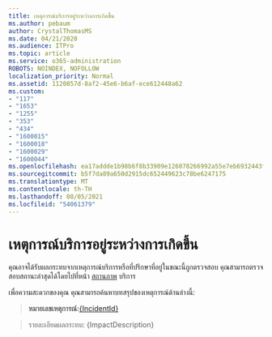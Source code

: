```yaml
---
title: เหตุการณ์บริการอยู่ระหว่างการเกิดขึ้น
ms.author: pebaum
author: CrystalThomasMS
ms.date: 04/21/2020
ms.audience: ITPro
ms.topic: article
ms.service: o365-administration
ROBOTS: NOINDEX, NOFOLLOW
localization_priority: Normal
ms.assetid: 1120857d-8af2-45e6-b6af-ece612448a62
ms.custom:
- "117"
- "1653"
- "1255"
- "353"
- "434"
- "1600015"
- "1600018"
- "1600029"
- "1600044"
ms.openlocfilehash: ea17addde1b98b6f8b33909e126078266992a55e7eb6932443fc8f9d213c04a5
ms.sourcegitcommit: b5f7da89a650d2915dc652449623c78be6247175
ms.translationtype: MT
ms.contentlocale: th-TH
ms.lasthandoff: 08/05/2021
ms.locfileid: "54061379"
---
```

# <a name="service-incident-in-progress"></a>เหตุการณ์บริการอยู่ระหว่างการเกิดขึ้น

คุณอาจได้รับผลกระทบจากเหตุการณ์บริการหรือที่ปรึกษาที่อยู่ในขณะนี้ถูกตรวจสอบ คุณสามารถตรวจสอบสถานะล่าสุดได้โดยไปที่หน้า [สถานภาพ](https://admin.microsoft.com/adminportal/home#/servicehealth) บริการ
  
เพื่อความสะดวกของคุณ คุณสามารถค้นหาบทสรุปของเหตุการณ์ด้านล่างนี้:
  
> **หมายเลขเหตุการณ์:**[{IncidentId}](https://admin.microsoft.com/adminportal/home#/servicehealth)
    
> รายละเอียดผลกระทบ: {ImpactDescription}

